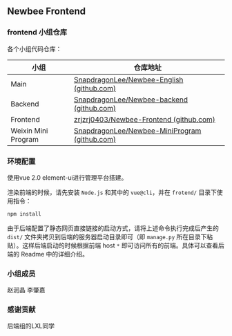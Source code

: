 ## Newbee Frontend

### frontend 小组仓库

各个小组代码仓库：

| 小组                | 仓库地址                                                     |
| ------------------- | ------------------------------------------------------------ |
| Main                | [SnapdragonLee/Newbee-English (github.com)](https://github.com/SnapdragonLee/Newbee-English) |
| Backend             | [SnapdragonLee/Newbee-backend (github.com)](https://github.com/SnapdragonLee/Newbee-backend) |
| Frontend            | [zrjzrj0403/Newbee-Frontend (github.com)](https://github.com/zrjzrj0403/Newbee-Frontend) |
| Weixin Mini Program | [SnapdragonLee/Newbee-MiniProgram (github.com)](https://github.com/SnapdragonLee/Newbee-MiniProgram) |



### 环境配置

使用vue 2.0 element-ui进行管理平台搭建。



渲染前端的时候，请先安装 `Node.js` 和其中的 `vue@cli`，并在 `frotend/` 目录下使用指令：

```bash
npm install
```



由于后端配置了静态网页直接链接的启动方式，请将上述命令执行完成后产生的 `dist/` 文件夹拷贝到后端的服务器启动目录即可（即 `manage.py` 所在目录下粘贴）。这样后端启动的时候根据前端 host `*` 即可访问所有的前端。具体可以查看后端的 Readme 中的详细介绍。



### 小组成员

赵润晶 李肇嘉 

### 感谢贡献

后端组的LXL同学
